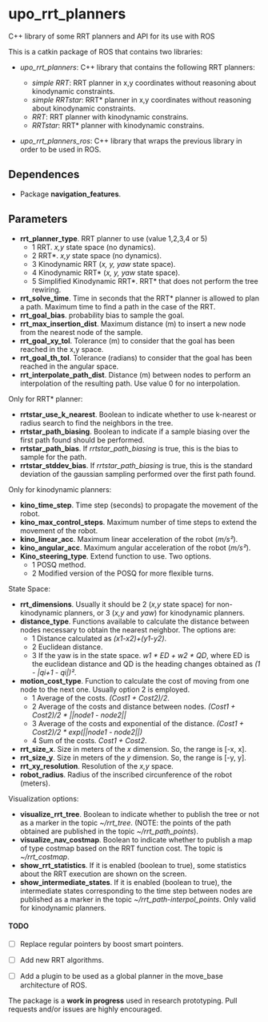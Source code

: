 # upo_rrt_planners
C++ library of some RRT planners and API for its use with ROS

This is a catkin package of ROS that contains two libraries:

* *upo_rrt_planners*: C++ library that contains the following RRT planners:

	- *simple RRT*: RRT planner in x,y coordinates without reasoning about kinodynamic constraints.
	- *simple RRTstar*: RRT* planner in x,y coordinates without reasoning about kinodynamic constraints.
	- *RRT*: RRT planner with kinodynamic constrains.
	- *RRTstar*: RRT* planner with kinodynamic constrains.


* *upo_rrt_planners_ros*: C++ library that wraps the previous library in order to be used in ROS. 


## Dependences

* Package **navigation_features**.

## Parameters

* **rrt_planner_type**. RRT planner to use (value 1,2,3,4 or 5)
	- 1 RRT. *x,y* state space (no dynamics).
	- 2 RRT*. *x,y* state space (no dynamics).
	- 3 Kinodynamic RRT (*x, y, yaw* state space).
	- 4 Kinodynamic RRT* (*x, y, yaw* state space).
	- 5 Simplified Kinodynamic RRT*. RRT* that does not perform the tree rewiring.
* **rrt_solve_time**. Time in seconds that the RRT* planner is allowed to plan a path. Maximum time to find a path in the case of the RRT.
* **rrt_goal_bias**. probability bias to sample the goal.
* **rrt_max_insertion_dist**. Maximum distance (m) to insert a new node from the nearest node of the sample.
* **rrt_goal_xy_tol**. Tolerance (m) to consider that the goal has been reached in the x,y space.
* **rrt_goal_th_tol**. Tolerance (radians) to consider that the goal has been reached in the angular space.
* **rrt_interpolate_path_dist**. Distance (m) between nodes to perform an interpolation of the resulting path. Use value 0 for no interpolation.

Only for RRT* planner:
* **rrtstar_use_k_nearest**. Boolean to indicate whether to use k-nearest or radius search to find the neighbors in the tree.
* **rrtstar_path_biasing**. Boolean to indicate if a sample biasing over the first path found should be performed.
* **rrtstar_path_bias**. If *rrtstar_path_biasing* is true, this is the bias to sample for the path.
* **rrtstar_stddev_bias**. If *rrtstar_path_biasing* is true, this is the standard deviation of the gaussian sampling performed over the first path found.

Only for kinodynamic planners:
* **kino_time_step**. Time step (seconds) to propagate the movement of the robot.
* **kino_max_control_steps**. Maximum number of time steps to extend the movement of the robot.
* **kino_linear_acc**. Maximum linear acceleration of the robot (*m/s²*).
* **kino_angular_acc**. Maximum angular acceleration of the robot (*m/s²*).
* **Kino_steering_type**. Extend function to use. Two options.
	- 1 POSQ method.
	- 2 Modified version of the POSQ for more flexible turns.

State Space:
* **rrt_dimensions**. Usually it should be 2 (*x,y* state space) for non-kinodynamic planners, or 3 (*x,y* and *yaw*) for kinodynamic planners.
* **distance_type**. Functions available to calculate the distance between nodes necessary to obtain the nearest neighbor. The options are:
	- 1 Distance calculated as *(x1-x2)+(y1-y2)*.
	- 2 Euclidean distance.
	- 3 If the yaw is in the state space. *w1 * ED + w2 * QD*, where ED is the euclidean distance and QD is the heading changes obtained as *(1 - |qi+1 - qi|)²*. 
* **motion_cost_type**. Function to calculate the cost of moving from one node to the next one. Usually option 2 is employed.
	- 1 Average of the costs. *(Cost1 + Cost2)/2*.
	- 2 Average of the costs and distance between nodes. *(Cost1 + Cost2)/2 * ||node1 - node2||*
	- 3 Average of the costs and exponential of the distance. *(Cost1 + Cost2)/2 * exp(||node1 - node2||)*
	- 4 Sum of the costs. *Cost1 + Cost2*.
* **rrt_size_x**. Size in meters of the *x* dimension. So, the range is [-x, x].
* **rrt_size_y**. Size in meters of the *y* dimension. So, the range is [-y, y].
* **rrt_xy_resolution**. Resolution of the *x,y* space.
* **robot_radius**. Radius of the inscribed circunference of the robot (meters).

Visualization options:
* **visualize_rrt_tree**. Boolean to indicate whether to publish the tree or not as a marker in the topic *~/rrt_tree*. (NOTE: the points of the path obtained are published in the topic *~/rrt_path_points*).
* **visualize_nav_costmap**. Boolean to indicate whether to publish a map of type costmap based on the RRT function cost. The topic is *~/rrt_costmap*.
* **show_rrt_statistics**. If it is enabled (boolean to true), some statistics about the RRT execution are shown on the screen.
* **show_intermediate_states**. If it is enabled (boolean to true), the intermediate states corresponding to the time step between nodes are published as a marker in the topic *~/rrt_path-interpol_points*. Only valid for kinodynamic planners.

#### TODO
- [ ] Replace regular pointers by boost smart pointers. 
- [ ] Add new RRT algorithms.
- [ ] Add a plugin to be used as a global planner in the move_base architecture of ROS.


The package is a **work in progress** used in research prototyping. Pull requests and/or issues are highly encouraged.
